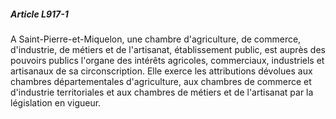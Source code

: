 ##### Article L917-1

A Saint-Pierre-et-Miquelon, une chambre d'agriculture, de commerce, d'industrie, de métiers et de l'artisanat, établissement public, est auprès des pouvoirs publics l'organe des intérêts agricoles, commerciaux, industriels et artisanaux de sa circonscription. Elle exerce les attributions dévolues aux chambres départementales d'agriculture, aux chambres de commerce et d'industrie territoriales et aux chambres de métiers et de l'artisanat par la législation en vigueur.


